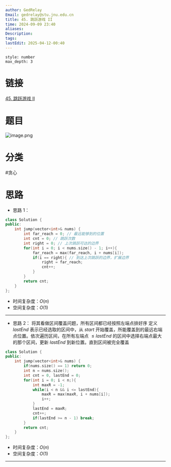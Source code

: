 ```yaml
---
author: GedRelay
Email: gedrelay@stu.jnu.edu.cn
title: 45. 跳跃游戏 II
time: 2024-09-09 23:40
aliases: 
Description: 
tags: 
lastEdit: 2025-04-12-00:40
---
```


```toc
style: number
max_depth: 3
```

# 链接
[45. 跳跃游戏 II](https://leetcode.cn/problems/jump-game-ii/) 

# 题目
![image.png](https://ged-pic-bed.oss-cn-guangzhou.aliyuncs.com/img/202409092340174.png)


# 分类
#贪心 

# 思路
- 思路 1：


```cpp
class Solution {
public:
    int jump(vector<int>& nums) {
        int far_reach = 0; // 最远能够到的位置
        int cnt = 0; // 跳跃次数
        int right = 0; // 上次跳跃可达的边界
        for(int i = 0; i < nums.size() - 1; i++){
            far_reach = max(far_reach, i + nums[i]);
            if(i == right){ // 到达上次跳跃的边界，扩展边界
                right = far_reach;
                cnt++;
            }
        }
        return cnt;
    }
};
```


- 时间复杂度：${O\left( n \right)  }$ 
- 空间复杂度：${O\left( 1 \right)  }$ 


---
- 思路 2：
将其看做区间覆盖问题，所有区间都已经按照左端点排好序
定义 ${lastEnd }$ 表示已经选取的区间中，从 ${start }$ 开始覆盖，所能覆盖到的最远右端点位置。依次遍历区间，在所有左端点 ${\leq lastEnd }$ 的区间中选择右端点最大的那个区间，更新 ${lastEnd }$ 到新位置。直到区间被完全覆盖


```cpp
class Solution {
public:
    int jump(vector<int>& nums) {
        if(nums.size() == 1) return 0;
        int n = nums.size();
        int cnt = 0, lastEnd = 0;
        for(int i = 0; i < n;){
            int maxR = -1;
            while(i < n && i <= lastEnd){
                maxR = max(maxR, i + nums[i]);
                i++;
            }
            lastEnd = maxR;
            cnt++;
            if(lastEnd >= n - 1) break;
        }
        return cnt;
    }
};
```


- 时间复杂度：${O\left( n \right)  }$ 
- 空间复杂度：${O\left( 1 \right)  }$ 


---
